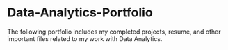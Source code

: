 # Data-Analytics-Portfolio

The following portfolio includes my completed projects, resume, and other important files
related to my work with Data Analytics. 
